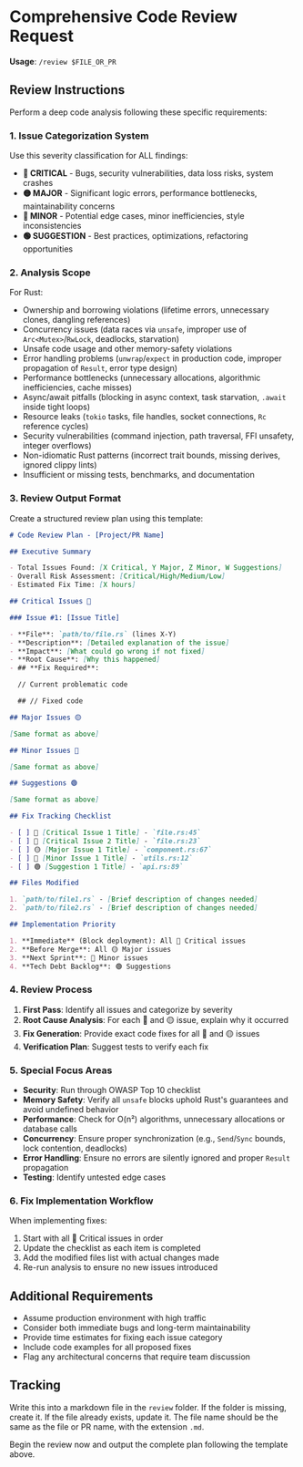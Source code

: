 # Comprehensive Code Review Request

**Usage**: `/review $FILE_OR_PR`

## Review Instructions

Perform a deep code analysis following these specific requirements:

### 1. Issue Categorization System

Use this severity classification for ALL findings:

- **🔴 CRITICAL** - Bugs, security vulnerabilities, data loss risks, system crashes
- **🟡 MAJOR** - Significant logic errors, performance bottlenecks, maintainability concerns
- **🔵 MINOR** - Potential edge cases, minor inefficiencies, style inconsistencies
- **🟢 SUGGESTION** - Best practices, optimizations, refactoring opportunities

### 2. Analysis Scope

For Rust:

- Ownership and borrowing violations (lifetime errors, unnecessary clones, dangling references)
- Concurrency issues (data races via `unsafe`, improper use of `Arc<Mutex>`/`RwLock`, deadlocks, starvation)
- Unsafe code usage and other memory-safety violations
- Error handling problems (`unwrap`/`expect` in production code, improper propagation of `Result`, error type design)
- Performance bottlenecks (unnecessary allocations, algorithmic inefficiencies, cache misses)
- Async/await pitfalls (blocking in async context, task starvation, `.await` inside tight loops)
- Resource leaks (`tokio` tasks, file handles, socket connections, `Rc` reference cycles)
- Security vulnerabilities (command injection, path traversal, FFI unsafety, integer overflows)
- Non-idiomatic Rust patterns (incorrect trait bounds, missing derives, ignored clippy lints)
- Insufficient or missing tests, benchmarks, and documentation

### 3. Review Output Format

Create a structured review plan using this template:

```markdown
# Code Review Plan - [Project/PR Name]

## Executive Summary

- Total Issues Found: [X Critical, Y Major, Z Minor, W Suggestions]
- Overall Risk Assessment: [Critical/High/Medium/Low]
- Estimated Fix Time: [X hours]

## Critical Issues 🔴

### Issue #1: [Issue Title]

- **File**: `path/to/file.rs` (lines X-Y)
- **Description**: [Detailed explanation of the issue]
- **Impact**: [What could go wrong if not fixed]
- **Root Cause**: [Why this happened]
- ## **Fix Required**:

  // Current problematic code

  ## // Fixed code

## Major Issues 🟡

[Same format as above]

## Minor Issues 🔵

[Same format as above]

## Suggestions 🟢

[Same format as above]

## Fix Tracking Checklist

- [ ] 🔴 [Critical Issue 1 Title] - `file.rs:45`
- [ ] 🔴 [Critical Issue 2 Title] - `file.rs:23`
- [ ] 🟡 [Major Issue 1 Title] - `component.rs:67`
- [ ] 🔵 [Minor Issue 1 Title] - `utils.rs:12`
- [ ] 🟢 [Suggestion 1 Title] - `api.rs:89`

## Files Modified

1. `path/to/file1.rs` - [Brief description of changes needed]
2. `path/to/file2.rs` - [Brief description of changes needed]

## Implementation Priority

1. **Immediate** (Block deployment): All 🔴 Critical issues
2. **Before Merge**: All 🟡 Major issues
3. **Next Sprint**: 🔵 Minor issues
4. **Tech Debt Backlog**: 🟢 Suggestions
```

### 4. Review Process

1. **First Pass**: Identify all issues and categorize by severity
2. **Root Cause Analysis**: For each 🔴 and 🟡 issue, explain why it occurred
3. **Fix Generation**: Provide exact code fixes for all 🔴 and 🟡 issues
4. **Verification Plan**: Suggest tests to verify each fix

### 5. Special Focus Areas

- **Security**: Run through OWASP Top 10 checklist
- **Memory Safety**: Verify all `unsafe` blocks uphold Rust's guarantees and avoid undefined behavior
- **Performance**: Check for O(n²) algorithms, unnecessary allocations or database calls
- **Concurrency**: Ensure proper synchronization (e.g., `Send`/`Sync` bounds, lock contention, deadlocks)
- **Error Handling**: Ensure no errors are silently ignored and proper `Result` propagation
- **Testing**: Identify untested edge cases

### 6. Fix Implementation Workflow

When implementing fixes:

1. Start with all 🔴 Critical issues in order
2. Update the checklist as each item is completed
3. Add the modified files list with actual changes made
4. Re-run analysis to ensure no new issues introduced

## Additional Requirements

- Assume production environment with high traffic
- Consider both immediate bugs and long-term maintainability
- Provide time estimates for fixing each issue category
- Include code examples for all proposed fixes
- Flag any architectural concerns that require team discussion

## Tracking

Write this into a markdown file in the `review` folder.
If the folder is missing, create it.
If the file already exists, update it.
The file name should be the same as the file or PR name, with the extension `.md`.

Begin the review now and output the complete plan following the template above.
